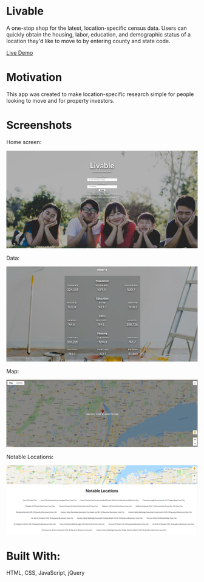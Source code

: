 # Livable

A one-stop shop for the latest, location-specific census data. Users can quickly obtain the housing, labor, education, and demographic status of a location they'd like to move to by entering county and state code. 

[Live Demo](https://jclk86.github.io/Livable/)

# Motivation

This app was created to make location-specific research simple for people looking to move and for property investors. 

# Screenshots

<p align="left">
  <p>Home screen:</p>
  <img src="home-screen.jpg">
</p>

<p align="left">
  <p>Data:</p>
  <img src="data1.jpg">
</p>

<p align="left">
  <p>Map:</p>
  <img src="google-map.jpg">
</p>

<p align="left">
  <p>Notable Locations:</p>
  <img src="notable-locations.jpg">
</p>

# Built With:
HTML, CSS, JavaScript, jQuery
